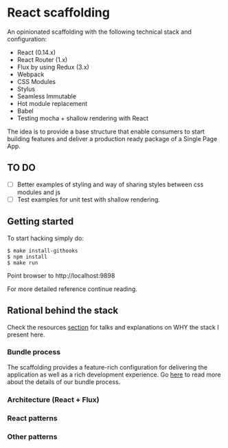 # React scaffolding

An opinionated scaffolding with the following technical stack and configuration:

* React  (0.14.x)
* React Router (1.x)
* Flux by using Redux (3.x)
* Webpack
* CSS Modules
* Stylus
* Seamless Immutable
* Hot module replacement
* Babel
* Testing mocha + shallow rendering with React

The idea is to provide a base structure that enable consumers to start building features and deliver a production ready package of a Single Page App.

## TO DO

- [ ] Better examples of styling and way of sharing styles between css modules and js
- [ ] Test examples for unit test with shallow rendering.

## Getting started

To start hacking simply do:

```
$ make install-githooks
$ npm install
$ make run
```
Point browser to http://localhost:9898

For more detailed reference continue reading.

## Rational behind the stack

Check the resources [section](https://github.com/rafaelchiti/react_scaffolding/wiki/resources) for talks and explanations on WHY the stack I present here.

### Bundle process

The scaffolding provides a feature-rich configuration for delivering the application as well as a rich development experience.
Go [here](./WEBPACK.md) to read more about the details of our bundle process.

### Architecture (React + Flux)

### React patterns

### Other patterns
